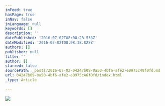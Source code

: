 ```yaml
---
inFeed: true
hasPage: true
inNav: false
inLanguage: null
keywords: []
description: ''
datePublished: '2016-07-02T08:08:28.538Z'
dateModified: '2016-07-02T08:08:18.828Z'
authors: []
publisher: null
title: ''
author: []
starred: false
sourcePath: _posts/2016-07-02-04247b09-0a50-4bf6-afe2-e0975c48f0fd.md
url: 04247b09-0a50-4bf6-afe2-e0975c48f0fd/index.html
_type: Article

---
```

![](https://the-grid-user-content.s3-us-west-2.amazonaws.com/abce7477-eb18-4e5d-999e-45340c5e0343.jpg)